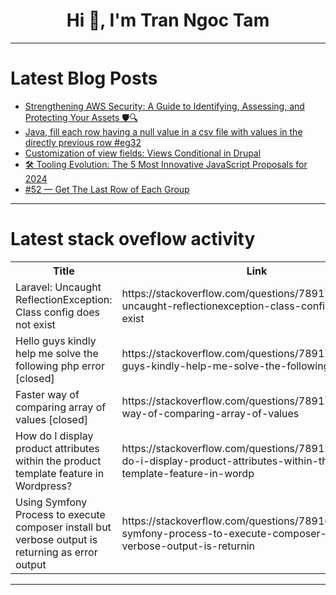 <h1 align="center">Hi 👋, I'm Tran Ngoc Tam</h1>

---

# Latest Blog Posts 
<!-- BLOG-POST-LIST:START -->
- [Strengthening AWS Security: A Guide to Identifying, Assessing, and Protecting Your Assets 🛡️🔍](https://dev.to/noorscript/strengthening-aws-security-a-guide-to-identifying-assessing-and-protecting-your-assets-5hkn)
- [Java, fill each row having a null value in a csv file with values in the directly previous row #eg32](https://dev.to/esproc_spl/java-fill-each-row-having-a-null-value-in-a-csv-file-with-values-in-the-directly-previous-row-eg32-4ng6)
- [Customization of view fields: Views Conditional in Drupal](https://dev.to/drupal-developer-dewan/customization-of-view-fields-views-conditional-in-drupal-54kp)
- [🛠️ Tooling Evolution: The 5 Most Innovative JavaScript Proposals for 2024](https://dev.to/dharamgfx/tooling-evolution-the-5-most-innovative-javascript-proposals-for-2024-7c1)
- [#52 — Get The Last Row of Each Group](https://dev.to/judith677/52-get-the-last-row-of-each-group-475c)
<!-- BLOG-POST-LIST:END -->

---

# Latest stack oveflow activity
<table>
  <tr><th>Title</th><th>Link</th></tr>
  <!-- STACKOVERFLOW:START --><tr><td>Laravel: Uncaught ReflectionException: Class config does not exist</td><td>https://stackoverflow.com/questions/78917630/laravel-uncaught-reflectionexception-class-config-does-not-exist</td></tr><tr><td>Hello guys kindly help me solve the following php error [closed]</td><td>https://stackoverflow.com/questions/78917609/hello-guys-kindly-help-me-solve-the-following-php-error</td></tr><tr><td>Faster way of comparing array of values [closed]</td><td>https://stackoverflow.com/questions/78917603/faster-way-of-comparing-array-of-values</td></tr><tr><td>How do I display product attributes within the product template feature in Wordpress?</td><td>https://stackoverflow.com/questions/78917580/how-do-i-display-product-attributes-within-the-product-template-feature-in-wordp</td></tr><tr><td>Using Symfony Process to execute composer install but verbose output is returning as error output</td><td>https://stackoverflow.com/questions/78916988/using-symfony-process-to-execute-composer-install-but-verbose-output-is-returnin</td></tr><!-- STACKOVERFLOW:END -->
</table>

---


